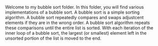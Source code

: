 Welcome to my bubble sort folder. In this folder, you will find various implementations of a bubble sort. 
A bubble sort is a simple sorting algorithm. A bubble sort repeatedly compares and swaps adjustcent elements if they are in the wrong order. 
A bubble sort algorithm repeats these comparisons until the entire list is sorted. 
With each iteration of the inner loop of a bubble sort, the largest (or smallest) element left in the unsorted portion of the list is moved to the end.
